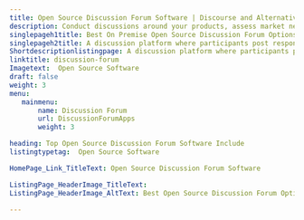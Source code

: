 ```yaml
---
title: Open Source Discussion Forum Software | Discourse and Alternatives
description: Conduct discussions around your products, assess market needs and propagate brand awareness. Grow business community with open source discussion forum tools
singlepageh1title: Best On Premise Open Source Discussion Forum Options
singlepageh2title: A discussion platform where participants post responses and engage in virtual, asynchronous discussions. Encourage audience to participate and build community.
Shortdescriptionlistingpage: A discussion platform where participants post responses and engage in virtual, asynchronous discussions. Encourage audience to participate and build community.
linktitle: discussion-forum
Imagetext:  Open Source Software 
draft: false
weight: 3
menu:
   mainmenu: 
       name: Discussion Forum
       url: DiscussionForumApps
       weight: 3

heading: Top Open Source Discussion Forum Software Include 
listingtypetag:  Open Source Software 

HomePage_Link_TitleText: Open Source Discussion Forum Software

ListingPage_HeaderImage_TitleText:
ListingPage_HeaderImage_AltText: Best Open Source Discussion Forum Options

---
```


